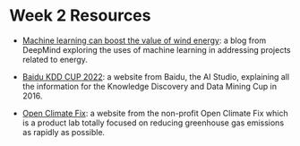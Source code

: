 # Week 2 Resources

* [Machine learning can boost the value of wind energy](https://www.deepmind.com/blog/machine-learning-can-boost-the-value-of-wind-energy):  a blog from DeepMind exploring the uses of machine learning in addressing projects related to energy.

* [Baidu KDD CUP 2022](https://aistudio.baidu.com/aistudio/competition/detail/152/0/introduction): a website from Baidu, the AI Studio, explaining all the information for the Knowledge Discovery and Data Mining Cup in 2016.

* [Open Climate Fix](https://www.openclimatefix.org/): a website from the non-profit Open Climate Fix which is a product lab totally focused on reducing greenhouse gas emissions as rapidly as possible.